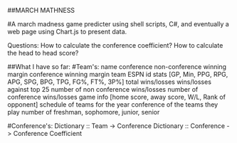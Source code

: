 ##MARCH MATHNESS

#A march madness game predicter using shell scripts, C#, and eventually a web page using Chart.js to present data.


Questions:
How to calculate the conference coefficient?
How to calculate the head to head score?

##What I have so far:
#Team's:
        name
        conference
        non-conference winning margin
        conference winning margin
        team ESPN id
        stats [GP, Min, PPG, RPG, APG, SPG, BPG, TPG, FG%, FT%, 3P%]
        total wins/losses
        wins/losses against top 25
        number of non conference wins/losses
        number of conference wins/losses
        game info [home score, away score, W/L, Rank of opponent]
        schedule of teams for the year
        conference of the teams they play
        number of freshman, sophomore, junior, senior
    
#Conference's:
        Dictionary :: Team -> Conference
        Dictionary :: Conference -> Conference Coefficient

